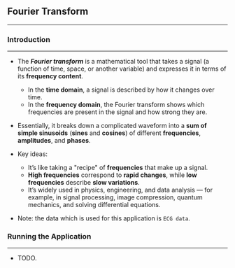 ## Fourier Transform
---
### Introduction
---
* The ___Fourier transform___ is a mathematical tool that takes a signal (a function of time, space, or another variable) and expresses it in terms of its __frequency content__.
    * In the __time domain__, a signal is described by how it changes over time.
    * In the __frequency domain__, the Fourier transform shows which frequencies are present in the signal and how strong they are.
* Essentially, it breaks down a complicated waveform into a __sum of simple sinusoids__ (__sines__ and __cosines__) of different __frequencies__, __amplitudes__, and __phases__.
* Key ideas:
    * It’s like taking a "recipe" of __frequencies__ that make up a signal.
    * __High frequencies__ correspond to __rapid changes__, while __low frequencies__ describe __slow variations__.
    * It’s widely used in physics, engineering, and data analysis — for example, in signal processing, image compression, quantum mechanics, and solving differential equations.

* Note: the data which is used for this application is `ECG data`.

### Running the Application
---
* TODO.
